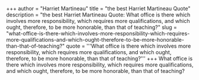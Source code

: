 +++
author = "Harriet Martineau"
title = "the best Harriet Martineau Quote"
description = "the best Harriet Martineau Quote: What office is there which involves more responsibility, which requires more qualifications, and which ought, therefore, to be more honorable, than that of teaching?"
slug = "what-office-is-there-which-involves-more-responsibility-which-requires-more-qualifications-and-which-ought-therefore-to-be-more-honorable-than-that-of-teaching?"
quote = '''What office is there which involves more responsibility, which requires more qualifications, and which ought, therefore, to be more honorable, than that of teaching?'''
+++
What office is there which involves more responsibility, which requires more qualifications, and which ought, therefore, to be more honorable, than that of teaching?
